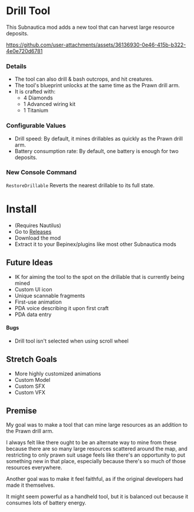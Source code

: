 # Drill Tool
This Subnautica mod adds a new tool that can harvest large resource deposits.  

https://github.com/user-attachments/assets/36136930-0e46-415b-b322-4e0e720d6781  

[old1]: <> (https://github.com/user-attachments/assets/45a5aaf1-6897-4d81-9717-0794fdee641d)

### Details
- The tool can also drill & bash outcrops, and hit creatures.
- The tool's blueprint unlocks at the same time as the Prawn drill arm.
- It is crafted with:
  - 4 Diamonds
  - 1 Advanced wiring kit
  - 1 Titanium 

### Configurable Values
- Drill speed: By default, it mines drillables as quickly as the Prawn drill arm.
- Battery consumption rate: By default, one battery is enough for two deposits.

### New Console Command
`RestoreDrillable` Reverts the nearest drillable to its full state.

# Install
- (Requires Nautilus)
- Go to [Releases](https://github.com/Cammin/DrillTool/releases)
- Download the mod
- Extract it to your Bepinex/plugins like most other Subnautica mods

## Future Ideas
- IK for aiming the tool to the spot on the drillable that is currently being mined
- Custom UI icon
- Unique scannable fragments
- First-use animation
- PDA voice describing it upon first craft
- PDA data entry

#### Bugs
- Drill tool isn't selected when using scroll wheel

## Stretch Goals
- More highly customized animations
- Custom Model
- Custom SFX
- Custom VFX

## Premise
My goal was to make a tool that can mine large resources as an addition to the Prawn drill arm.  

I always felt like there ought to be an alternate way to mine from these because there are so many large resources scattered around the map, and restricting to only prawn suit usage feels like there's an opportunity to put something new in that place, especially because there's so much of those resources everywhere.  

Another goal was to make it feel faithful, as if the original developers had made it themselves.

It might seem powerful as a handheld tool, but it is balanced out because it consumes lots of battery energy.